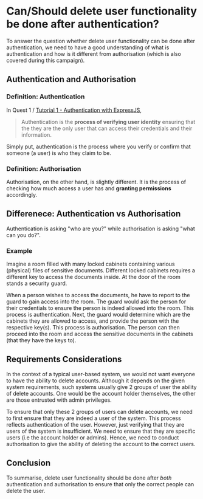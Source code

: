 # Can/Should delete user functionality be done after authentication?

To answer the question whether delete user functionality can be done after authentication,
we need to have a good understanding of what is authentication and how is it different from
authorisation (which is also covered during this campaign).

## Authentication and Authorisation

### Definition: Authentication

In Quest 1 / [Tutorial 1 - Authentication with ExpressJS](https://earn.stackup.dev/learn/pathways/web-development/skills/backend-development-nodejs/modules/learn-authentication-and-authorisation-with-expressjs/tutorials/tutorial-1-authentication-with-expressjs), 

> Authentication is the **process of verifying user identity** ensuring that the they are the only user that can access their credentials and their information.

Simply put, authentication is the process where you verify or confirm that someone (a user) is who they claim to be.

### Definition: Authorisation

Authorisation, on the other hand, is slightly different. 
It is the process of checking how much access a user has and **granting permissions** accordingly.

## Differenece: Authentication vs Authorisation

Authentication is asking "who are you?" while authorisation is asking "what can you do?".

### Example

Imagine a room filled with many locked cabinets containing various (physical) files of sensitive documents. 
Different locked cabinets requires a different key to access the documents inside.
At the door of the room stands a security guard. 

When a person wishes to access the documents, he have to report to the guard to gain access into the room. 
The guard would ask the person for their credentials to ensure the person is indeed allowed into the room. This process is authentication.
Next, the guard would determine which are the cabinets they are allowed to access, and provide the person with the respective key(s). This process is authorisation.
The person can then proceed into the room and access the sensitive documents in the cabinets (that they have the keys to).

## Requirements Considerations

In the context of a typical user-based system, we would not want everyone to have the ability to delete accounts.
Although it depends on the given system requirements, such systems usually give 2 groups of user the ability of delete accounts.
One would be the account holder themselves, the other are those entrusted with admin privileges.

To ensure that only these 2 groups of users can delete accounts, we need to first ensure that they are indeed a user of the system. 
This process reflects authentication of the user.
However, just verifying that they are users of the system is insufficient. We need to ensure that they are specific users (i.e the account holder or admins).
Hence, we need to conduct authorisation to give the ability of deleting the account to the correct users.

## Conclusion

To summarise, delete user functionality should be done after _both_ authentication and authorisation to ensure that only the correct people can delete the user.